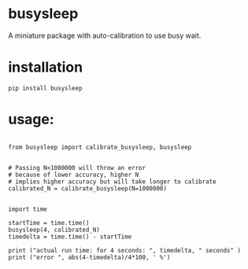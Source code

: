 # busysleep
A miniature package with auto-calibration to use busy wait. 

# installation
```pip install busysleep```

# usage: 
```pip install busysleep

from busysleep import calibrate_busysleep, busysleep


# Passing N<1000000 will throw an error 
# because of lower accuracy, higher N
# implies higher accuracy but will take longer to calibrate
calibrated_N = calibrate_busysleep(N=1000000)  


import time

startTime = time.time()
busysleep(4, calibrated_N)
timedelta = time.time() - startTime 

print ("actual run time: for 4 seconds: ", timedelta, " seconds" )
print ("error ", abs(4-timedelta)/4*100, ' %')
```
